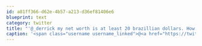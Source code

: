 ```yaml
---
id: a81ff366-d62e-4b57-a213-d36ef81406e6
blueprint: text
category: twitter
title: "'@_derrick my net worth is at least 20 brazillian dollars. How smart are you anyway?"
caption: '<span class="username username_linked">@<a href="https://twitter.com/_derrick" title="Derrick Pelletier">_derrick</a></span> my net worth is at least 20 brazillian dollars. How smart are you anyway?'
---
```

